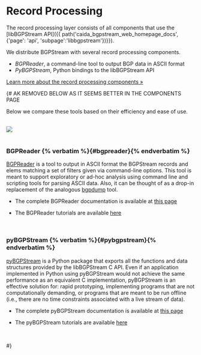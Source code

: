 Record Processing
=================

The record processing layer consists of all components that use the
[libBGPStream API]({{ path('caida_bgpstream_web_homepage_docs', {'page': 'api', 'subpage':'libbgpstream'})}}).

We distribute BGPStream with several record processing components.

* _BGPReader_, a command-line tool to output BGP data in ASCII format
* _PyBGPStream_, Python bindings to the libBGPStream API

<a href="{{ path('caida_bgpstream_web_homepage', {'page': 'components'}) }}"
    class="btn btn-primary btn-md">
    Learn more about the record processing components &raquo;
</a>

{# AK REMOVED BELOW AS IT SEEMS BETTER IN THE COMPONENTS PAGE

Below we compare these tools based on their efficiency and ease of use.

<br>

<div class="thumbnail">
<img src="{{ asset('bundles/caidabgpstreamwebhomepage/images/record-processing.png') }}" style="max-width: 80%;">
</div>


<br>

### BGPReader   {% verbatim %}{#bgpreader}{% endverbatim %}

<a href="{{ path('caida_bgpstream_web_homepage_docs', {'page': 'tools'})}}">BGPReader</a>
is a tool to output in ASCII format the BGPStream records
and elems matching a set of filters given via command-line
options. This tool is meant to support exploratory or ad-hoc analysis
using command line and scripting tools for parsing ASCII data.
Also, it can be thought of as a drop-in replacement of the analogous
<a href="https://bitbucket.org/ripencc/bgpdump/wiki/Home"
target="_blank">bgpdump</a> tool. 

* The complete BGPReader documentation is available at 
<a href="{{ path('caida_bgpstream_web_homepage_docs', {'page':'tools', 'subpage':'bgpreader'})}}">  this page</a>

* The BGPReader tutorials are available
<a href="{{ path('caida_bgpstream_web_homepage_docs', {'page':'tutorials', 'subpage':'bgpreader'})}}">  here </a>


<br>

### pyBGPStream   {% verbatim %}{#pybgpstream}{% endverbatim %}
<a href="{{ path('caida_bgpstream_web_homepage_docs', {'page': 'api', 'subpage':'pybgpstream'})}}">pyBGPStream</a>
is a Python package that exports all the functions and data structures
provided by the libBGPStream C API. Even if an application implemented
in Python using pyBGPStream would not achieve the same performance as
an equivalent C implementation, pyBGPStream is an effective solution
for: rapid prototyping, implementing programs that are not
computationally demanding, or programs that are meant to be run
offline (i.e., there are no time constraints associated with a live
stream of data).


* The complete pyBGPStream documentation is available at 
<a href="{{ path('caida_bgpstream_web_homepage_docs', {'page':'api', 'subpage':'pybgpstream'})}}">  this page</a>

* The pyBGPStream tutorials are available
<a href="{{ path('caida_bgpstream_web_homepage_docs', {'page':'tutorials', 'subpage':'pybgpstream'})}}">  here </a>


<br>

#}
